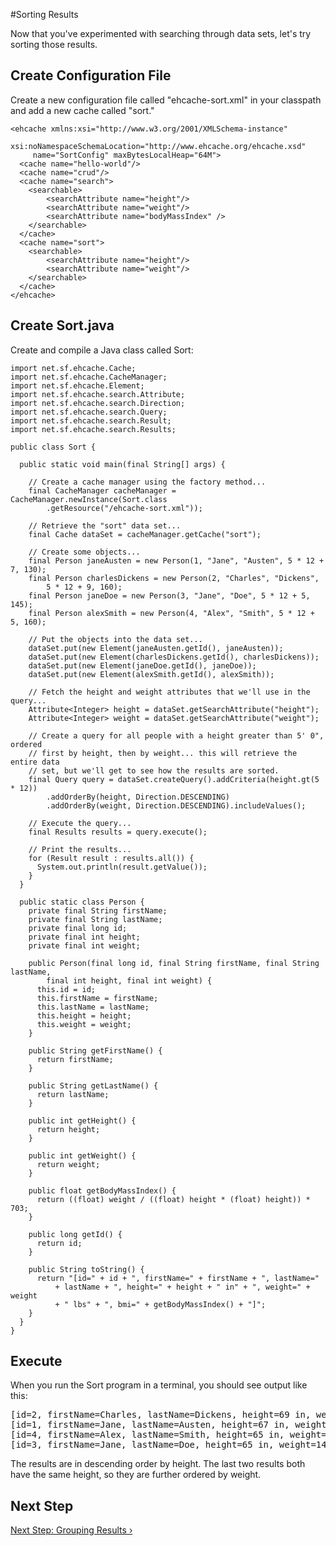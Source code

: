 ---
---
#Sorting Results

Now that you've experimented with searching through data sets, let's try
sorting those results.

## Create Configuration File

Create a new configuration file called "ehcache-sort.xml" in your classpath and
add a new cache called "sort."

	<ehcache xmlns:xsi="http://www.w3.org/2001/XMLSchema-instance"
		 xsi:noNamespaceSchemaLocation="http://www.ehcache.org/ehcache.xsd"
		 name="SortConfig" maxBytesLocalHeap="64M">
	  <cache name="hello-world"/>
	  <cache name="crud"/>
	  <cache name="search">
		<searchable>
			<searchAttribute name="height"/>
			<searchAttribute name="weight"/>
			<searchAttribute name="bodyMassIndex" />
		</searchable>
	  </cache>
	  <cache name="sort">
		<searchable>
			<searchAttribute name="height"/>
			<searchAttribute name="weight"/>
		</searchable>
	  </cache>
	</ehcache>

## Create Sort.java

Create and compile a Java class called Sort:

	import net.sf.ehcache.Cache;
	import net.sf.ehcache.CacheManager;
	import net.sf.ehcache.Element;
	import net.sf.ehcache.search.Attribute;
	import net.sf.ehcache.search.Direction;
	import net.sf.ehcache.search.Query;
	import net.sf.ehcache.search.Result;
	import net.sf.ehcache.search.Results;

	public class Sort {

	  public static void main(final String[] args) {

		// Create a cache manager using the factory method...
		final CacheManager cacheManager = CacheManager.newInstance(Sort.class
			.getResource("/ehcache-sort.xml"));

		// Retrieve the "sort" data set...
		final Cache dataSet = cacheManager.getCache("sort");

		// Create some objects...
		final Person janeAusten = new Person(1, "Jane", "Austen", 5 * 12 + 7, 130);
		final Person charlesDickens = new Person(2, "Charles", "Dickens",
			5 * 12 + 9, 160);
		final Person janeDoe = new Person(3, "Jane", "Doe", 5 * 12 + 5, 145);
		final Person alexSmith = new Person(4, "Alex", "Smith", 5 * 12 + 5, 160);

		// Put the objects into the data set...
		dataSet.put(new Element(janeAusten.getId(), janeAusten));
		dataSet.put(new Element(charlesDickens.getId(), charlesDickens));
		dataSet.put(new Element(janeDoe.getId(), janeDoe));
		dataSet.put(new Element(alexSmith.getId(), alexSmith));

		// Fetch the height and weight attributes that we'll use in the query...
		Attribute<Integer> height = dataSet.getSearchAttribute("height");
		Attribute<Integer> weight = dataSet.getSearchAttribute("weight");

		// Create a query for all people with a height greater than 5' 0", ordered
		// first by height, then by weight... this will retrieve the entire data
		// set, but we'll get to see how the results are sorted.
		final Query query = dataSet.createQuery().addCriteria(height.gt(5 * 12))
			.addOrderBy(height, Direction.DESCENDING)
			.addOrderBy(weight, Direction.DESCENDING).includeValues();

		// Execute the query...
		final Results results = query.execute();

		// Print the results...
		for (Result result : results.all()) {
		  System.out.println(result.getValue());
		}
	  }

	  public static class Person {
		private final String firstName;
		private final String lastName;
		private final long id;
		private final int height;
		private final int weight;

		public Person(final long id, final String firstName, final String lastName,
			final int height, final int weight) {
		  this.id = id;
		  this.firstName = firstName;
		  this.lastName = lastName;
		  this.height = height;
		  this.weight = weight;
		}

		public String getFirstName() {
		  return firstName;
		}

		public String getLastName() {
		  return lastName;
		}

		public int getHeight() {
		  return height;
		}

		public int getWeight() {
		  return weight;
		}

		public float getBodyMassIndex() {
		  return ((float) weight / ((float) height * (float) height)) * 703;
		}

		public long getId() {
		  return id;
		}

		public String toString() {
		  return "[id=" + id + ", firstName=" + firstName + ", lastName="
			  + lastName + ", height=" + height + " in" + ", weight=" + weight
			  + " lbs" + ", bmi=" + getBodyMassIndex() + "]";
		}
	  }
	}

## Execute

When you run the Sort program in a terminal, you should see output like this:

<pre style="overflow: auto; white-space: nowrap">
[id=2, firstName=Charles, lastName=Dickens, height=69 in, weight=160 lbs, bmi=23.625288]<br/>
[id=1, firstName=Jane, lastName=Austen, height=67 in, weight=130 lbs, bmi=20.358654]<br/>
[id=4, firstName=Alex, lastName=Smith, height=65 in, weight=160 lbs, bmi=26.622484]<br/>
[id=3, firstName=Jane, lastName=Doe, height=65 in, weight=145 lbs, bmi=24.126627]<br/>
</pre>

The results are in descending order by height.  The last two results both have
the same height, so they are further ordered by weight.

## Next Step

[Next Step: Grouping Results &rsaquo;](group)
